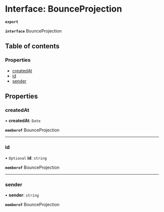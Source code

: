 # Interface: BounceProjection

**`export`**

**`interface`** BounceProjection

## Table of contents

### Properties

- [createdAt](BounceProjection.md#createdat)
- [id](BounceProjection.md#id)
- [sender](BounceProjection.md#sender)

## Properties

### createdAt

• **createdAt**: `Date`

**`memberof`** BounceProjection

___

### id

• `Optional` **id**: `string`

**`memberof`** BounceProjection

___

### sender

• **sender**: `string`

**`memberof`** BounceProjection
